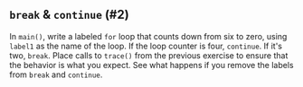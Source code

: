 ## `break` & `continue` (#2)

In `main()`, write a labeled `for` loop that counts down from six to zero,
using `label1` as the name of the loop. If the loop counter is four,
`continue`. If it's two, `break`. Place calls to `trace()` from the previous
exercise to ensure that the behavior is what you expect. See what happens if
you remove the labels from `break` and `continue`.